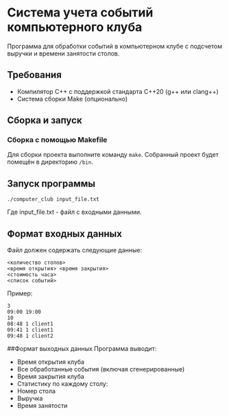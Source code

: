 # Система учета событий компьютерного клуба

Программа для обработки событий в компьютерном клубе с подсчетом выручки и времени занятости столов.

## Требования

- Компилятор C++ с поддержкой стандарта C++20 (g++ или clang++)
- Система сборки Make (опционально)

## Сборка и запуск

### Сборка с помощью Makefile

Для сборки проекта выполните команду `make`. Собранный проект будет помещён в директорию `/bin`.


## Запуск программы

    ./computer_club input_file.txt

Где input_file.txt - файл с входными данными.


## Формат входных данных
Файл должен содержать следующие данные:

    <количество столов>
    <время открытия> <время закрытия>
    <стоимость часа>
    <список событий>

Пример:

    3
    09:00 19:00
    10
    08:48 1 client1
    09:41 1 client1
    09:48 1 client2

##Формат выходных данных
Программа выводит:

 - Время открытия клуба
 - Все обработанные события (включая сгенерированные)
 - Время закрытия клуба
 - Статистику по каждому столу:
 - Номер стола
 - Выручка
 - Время занятости

